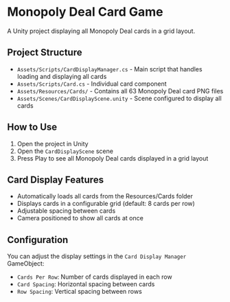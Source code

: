 # Monopoly Deal Card Game

A Unity project displaying all Monopoly Deal cards in a grid layout.

## Project Structure

- `Assets/Scripts/CardDisplayManager.cs` - Main script that handles loading and displaying all cards
- `Assets/Scripts/Card.cs` - Individual card component
- `Assets/Resources/Cards/` - Contains all 63 Monopoly Deal card PNG files
- `Assets/Scenes/CardDisplayScene.unity` - Scene configured to display all cards

## How to Use

1. Open the project in Unity
2. Open the `CardDisplayScene` scene
3. Press Play to see all Monopoly Deal cards displayed in a grid layout

## Card Display Features

- Automatically loads all cards from the Resources/Cards folder
- Displays cards in a configurable grid (default: 8 cards per row)
- Adjustable spacing between cards
- Camera positioned to show all cards at once

## Configuration

You can adjust the display settings in the `Card Display Manager` GameObject:
- `Cards Per Row`: Number of cards displayed in each row
- `Card Spacing`: Horizontal spacing between cards
- `Row Spacing`: Vertical spacing between rows